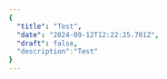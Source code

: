 ```yaml
---
{
  "title": "Test",
  "date": "2024-09-12T12:22:25.701Z",
  "draft": false,
  "description":"Test"
}
---
```

        